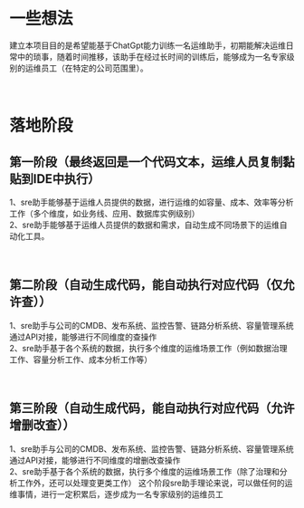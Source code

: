 # 一些想法
建立本项目目的是希望能基于ChatGpt能力训练一名运维助手，初期能解决运维日常中的琐事，随着时间推移，该助手在经过长时间的训练后，能够成为一名专家级别的运维员工（在特定的公司范围里）。
  
<br>

# 落地阶段
## 第一阶段（最终返回是一个代码文本，运维人员复制黏贴到IDE中执行）
1、sre助手能够基于运维人员提供的数据，进行运维的如容量、成本、效率等分析工作（多个维度，如业务线、应用、数据库实例级别）\
2、sre助手能够基于运维人员提供的数据和需求，自动生成不同场景下的运维自动化工具。

<br>

## 第二阶段（自动生成代码，能自动执行对应代码（仅允许查））
1、sre助手与公司的CMDB、发布系统、监控告警、链路分析系统、容量管理系统通过API对接，能够进行不同维度的查操作\
2、sre助手基于各个系统的数据，执行多个维度的运维场景工作（例如数据治理工作、容量分析工作、成本分析工作等）

<br>

## 第三阶段（自动生成代码，能自动执行对应代码（允许增删改查））
1、sre助手与公司的CMDB、发布系统、监控告警、链路分析系统、容量管理系统通过API对接，能够进行不同维度的增删改查操作\
2、sre助手基于各个系统的数据，执行多个维度的运维场景工作（除了治理和分析工作外，还可以处理变更类工作）
这个阶段sre助手理论来说，可以做任何的运维事情，进行一定积累后，逐步成为一名专家级别的运维员工
